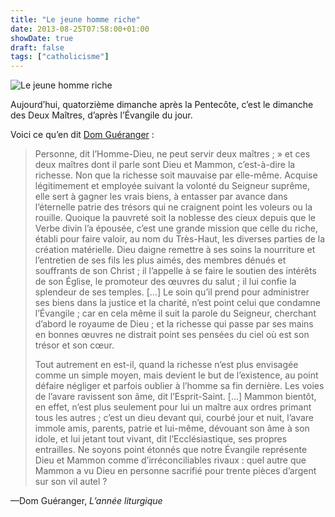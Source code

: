```yaml
---
title: "Le jeune homme riche"
date: 2013-08-25T07:58:00+01:00
showDate: true
draft: false
tags: ["catholicisme"]
---
```


![Le jeune homme riche](/images/le-jeune-homme-riche.jpg)

Aujourd’hui, quatorzième dimanche après la Pentecôte, c’est le dimanche des Deux Maîtres, d’après l’Évangile du jour.

Voici ce qu’en dit [Dom Guéranger](http://www.introibo.fr/14eme-Dimanche-apres-la-Pentecote#inter2) :

> Personne, dit l’Homme-Dieu, ne peut servir deux maîtres ; » et ces deux maîtres dont il parle sont Dieu et Mammon, c’est-à-dire la richesse. Non que la richesse soit mauvaise par elle-même. Acquise légitimement et employée suivant la volonté du Seigneur suprême, elle sert à gagner les vrais biens, à entasser par avance dans l’éternelle patrie des trésors qui ne craignent point les voleurs ou la rouille. Quoique la pauvreté soit la noblesse des cieux depuis que le Verbe divin l’a épousée, c’est une grande mission que celle du riche, établi pour faire valoir, au nom du Très-Haut, les diverses parties de la création matérielle. Dieu daigne remettre à ses soins la nourriture et l’entretien de ses fils les plus aimés, des membres dénués et souffrants de son Christ ; il l’appelle à se faire le soutien des intérêts de son Église, le promoteur des œuvres du salut ; il lui confie la splendeur de ses temples. […] Le soin qu’il prend pour administrer ses biens dans la justice et la charité, n’est point celui que condamne l’Évangile ; car en cela même il suit la parole du Seigneur, cherchant d’abord le royaume de Dieu ; et la richesse qui passe par ses mains en bonnes œuvres ne distrait point ses pensées du ciel où est son trésor et son cœur.
> 
> Tout autrement en est-il, quand la richesse n’est plus envisagée comme un simple moyen, mais devient le but de l’existence, au point défaire négliger et parfois oublier à l’homme sa fin dernière. Les voies de l’avare ravissent son âme, dit l’Esprit-Saint. […] Mammon bientôt, en effet, n’est plus seulement pour lui un maître aux ordres primant tous les autres ; c’est un dieu devant qui, courbé jour et nuit, l’avare immole amis, parents, patrie et lui-même, dévouant son âme à son idole, et lui jetant tout vivant, dit l’Ecclésiastique, ses propres entrailles. Ne soyons point étonnés que notre Évangile représente Dieu et Mammon comme d’irréconciliables rivaux : quel autre que Mammon a vu Dieu en personne sacrifié pour trente pièces d’argent sur son vil autel&nbsp;?

—Dom Guéranger, _L’année liturgique_